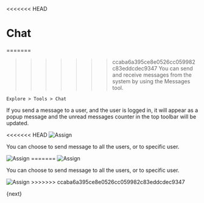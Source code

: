 <<<<<<< HEAD
# Chat

=======
>>>>>>> ccaba6a395ce8e0526cc059982c83eddcdec9347
You can send and receive messages from the system by using the Messages tool. 

`Explore > Tools > Chat`

If you send a message to a user, and the user is logged in, it will appear as a popup message and the unread messages counter in the top toolbar will be
updated.

<<<<<<< HEAD
<img class="screenshot" alt="Assign" src="/docs/assets/img/collaboration-tools/chat-1.png">

You can choose to send message to all the users, or to specific user.

<img class="screenshot" alt="Assign" src="/docs/assets/img/collaboration-tools/chat-2.png">
=======
<img class="screenshot" alt="Assign" src="{{docs_base_url}}/assets/img/collaboration-tools/chat-1.png">

You can choose to send message to all the users, or to specific user.

<img class="screenshot" alt="Assign" src="{{docs_base_url}}/assets/img/collaboration-tools/chat-2.png">
>>>>>>> ccaba6a395ce8e0526cc059982c83eddcdec9347

{next}
